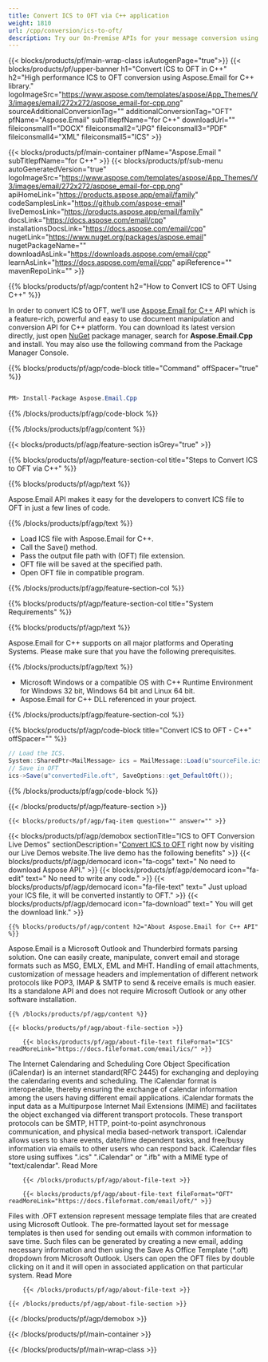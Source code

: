 ```yaml
---
title: Convert ICS to OFT via C++ application 
weight: 1810
url: /cpp/conversion/ics-to-oft/ 
description: Try our On-Premise APIs for your message conversion using C++ Runtime Environment for Windows 32 bit, Windows 64 bit and Linux 64 bit.
---
```


{{< blocks/products/pf/main-wrap-class isAutogenPage="true">}}
{{< blocks/products/pf/upper-banner h1="Convert ICS to OFT in C++" h2="High performance ICS to OFT conversion using Aspose.Email for C++ library." logoImageSrc="https://www.aspose.com/templates/aspose/App_Themes/V3/images/email/272x272/aspose_email-for-cpp.png" sourceAdditionalConversionTag="" additionalConversionTag="OFT" pfName="Aspose.Email" subTitlepfName="for C++" downloadUrl="" fileiconsmall1="DOCX" fileiconsmall2="JPG" fileiconsmall3="PDF" fileiconsmall4="XML" fileiconsmall5="ICS" >}}

{{< blocks/products/pf/main-container pfName="Aspose.Email " subTitlepfName="for C++" >}}
{{< blocks/products/pf/sub-menu autoGeneratedVersion="true" logoImageSrc="https://www.aspose.com/templates/aspose/App_Themes/V3/images/email/272x272/aspose_email-for-cpp.png" apiHomeLink="https://products.aspose.app/email/family" codeSamplesLink="https://github.com/aspose-email" liveDemosLink="https://products.aspose.app/email/family" docsLink="https://docs.aspose.com/email/cpp" installationsDocsLink="https://docs.aspose.com/email/cpp" nugetLink="https://www.nuget.org/packages/aspose.email" nugetPackageName="" downloadAsLink="https://downloads.aspose.com/email/cpp" learnAsLink="https://docs.aspose.com/email/cpp" apiReference="" mavenRepoLink="" >}}

{{% blocks/products/pf/agp/content h2="How to Convert ICS to OFT Using C++" %}}

 In order to convert ICS to OFT, we’ll use
 [Aspose.Email for C++](https://products.aspose.com/email/cpp) 
 API which is a feature-rich, powerful and easy to use document manipulation and conversion API for C++ platform. You can download its latest version directly, just open
 [NuGet](https://www.nuget.org/packages/aspose.email) 
 package manager, search for
 **Aspose.Email.Cpp** 
 and install. You may also use the following command from the Package Manager Console.

{{% blocks/products/pf/agp/code-block title="Command" offSpacer="true" %}}

```cs

PM> Install-Package Aspose.Email.Cpp

```

{{% /blocks/products/pf/agp/code-block %}}

{{% /blocks/products/pf/agp/content %}}

{{< blocks/products/pf/agp/feature-section isGrey="true" >}}

{{% blocks/products/pf/agp/feature-section-col title="Steps to Convert ICS to OFT via C++" %}}

{{% blocks/products/pf/agp/text %}}

 Aspose.Email API makes it easy for the developers to convert ICS file to OFT in just a few lines of code.

{{% /blocks/products/pf/agp/text %}}

+  Load ICS file with Aspose.Email for C++.
+  Call the Save() method.
+  Pass the output file path with (OFT) file extension.
+  OFT file will be saved at the specified path.
+  Open OFT file in compatible program.

{{% /blocks/products/pf/agp/feature-section-col %}}

{{% blocks/products/pf/agp/feature-section-col title="System Requirements" %}}

{{% blocks/products/pf/agp/text %}}

 Aspose.Email for C++ supports on all major platforms and Operating Systems. Please make sure that you have the following prerequisites.

{{% /blocks/products/pf/agp/text %}}

-  Microsoft Windows or a compatible OS with C++ Runtime Environment for Windows 32 bit, Windows 64 bit and Linux 64 bit.
-  Aspose.Email for C++ DLL referenced in your project.

{{% /blocks/products/pf/agp/feature-section-col %}}

{{% blocks/products/pf/agp/code-block title="Convert ICS to OFT - C++‎" offSpacer="" %}}

```cs
// Load the ICS.
System::SharedPtr<MailMessage> ics = MailMessage::Load(u"sourceFile.ics");
// Save in OFT
ics->Save(u"convertedFile.oft", SaveOptions::get_DefaultOft());  

```

{{% /blocks/products/pf/agp/code-block %}}

{{< /blocks/products/pf/agp/feature-section >}}

    {{< blocks/products/pf/agp/faq-item question="" answer="" >}}
 

<!-- aboutfile Starts -->

{{< blocks/products/pf/agp/demobox sectionTitle="ICS to OFT Conversion Live Demos" sectionDescription="[Convert ICS to OFT](https://products.aspose.app/email/conversion/ics-to-oft) right now by visiting our Live Demos website.The live demo has the following benefits" >}}
        {{< blocks/products/pf/agp/democard icon="fa-cogs" text=" No need to download Aspose API." >}}
        {{< blocks/products/pf/agp/democard icon="fa-edit" text=" No need to write any code." >}}
        {{< blocks/products/pf/agp/democard icon="fa-file-text" text=" Just upload your ICS file, it will be converted instantly to OFT." >}}
        {{< blocks/products/pf/agp/democard icon="fa-download" text=" You will get the download link." >}}

    {{% blocks/products/pf/agp/content h2="About Aspose.Email for C++ API" %}}

 Aspose.Email is a Microsoft Outlook and Thunderbird formats parsing solution. One can easily create, manipulate, convert email and storage formats such as MSG, EMLX, EML and MHT. Handling of email attachments, customization of message headers and implementation of different network protocols like POP3, IMAP & SMTP to send & receive emails is much easier. Its a standalone API and does not require Microsoft Outlook or any other software installation. ‎



    {{% /blocks/products/pf/agp/content %}}

    {{< blocks/products/pf/agp/about-file-section >}}

        {{< blocks/products/pf/agp/about-file-text fileFormat="ICS" readMoreLink="https://docs.fileformat.com/email/ics/" >}}

The Internet Calendaring and Scheduling Core Object Specification (iCalendar) is an internet standard(RFC 2445) for exchanging and deploying the calendaring events and scheduling.  The iCalendar format is interoperable, thereby ensuring the exchange of calendar information among the users having different email applications. iCalendar formats the input data as a Multipurpose Internet Mail Extensions (MIME) and facilitates the object exchanged via different transport protocols. These transport protocols can be SMTP, HTTP, point-to-point asynchronous communication, and physical media based-network transport. iCalendar allows users to share events, date/time dependent tasks, and free/busy information via emails to other users who can respond back. iCalendar files store using suffixes  ".ics" ".iCalendar" or ".ifb" with a MIME type of "text/calendar".
Read More

        {{< /blocks/products/pf/agp/about-file-text >}}

        {{< blocks/products/pf/agp/about-file-text fileFormat="OFT" readMoreLink="https://docs.fileformat.com/email/oft/" >}}

Files with .OFT extension represent message template files that are created using Microsoft Outlook. The pre-formatted layout set for message templates is then used for sending out emails with common information to save time. Such files can be generated by creating a new email, adding necessary information and then using the Save As Office Template (*.oft) dropdown from Microsoft Outlook. Users can open the OFT files by double clicking on it and it will open in associated application on that particular system.
Read More

        {{< /blocks/products/pf/agp/about-file-text >}}

    {{< /blocks/products/pf/agp/about-file-section >}}

{{< /blocks/products/pf/agp/demobox >}}

<!-- aboutfile Ends -->

{{< /blocks/products/pf/main-container >}}
    
{{< /blocks/products/pf/main-wrap-class >}}